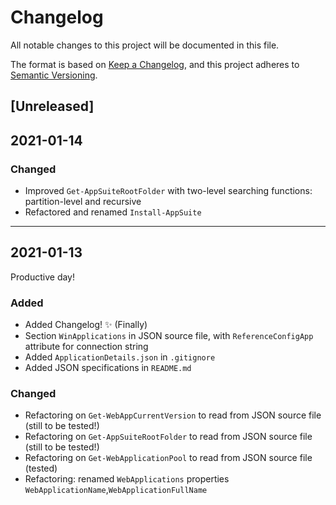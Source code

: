 # Changelog
All notable changes to this project will be documented in this file.

The format is based on [Keep a Changelog](https://keepachangelog.com/en/1.0.0/),
and this project adheres to [Semantic Versioning](https://semver.org/spec/v2.0.0.html).

## [Unreleased]

## 2021-01-14
### Changed
- Improved `Get-AppSuiteRootFolder` with two-level searching functions: partition-level and recursive
- Refactored and renamed `Install-AppSuite`
---

## 2021-01-13
Productive day!
### Added
- Added Changelog! :sparkles: (Finally)
- Section `WinApplications` in JSON source file, with `ReferenceConfigApp` attribute for connection string
- Added `ApplicationDetails.json` in `.gitignore` 
- Added JSON specifications in `README.md`
### Changed
- Refactoring on `Get-WebAppCurrentVersion` to read from JSON source file (still to be tested!)
- Refactoring on `Get-AppSuiteRootFolder` to read from JSON source file (still to be tested!)
- Refactoring on `Get-WebApplicationPool` to read from JSON source file (tested) 
- Refactoring: renamed `WebApplications` properties `WebApplicationName`,`WebApplicationFullName`
